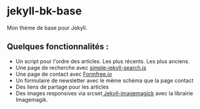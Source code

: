 # jekyll-bk-base

Mon thème de base pour Jekyll. 

## Quelques fonctionnalités : 

- Un script pour l'ordre des articles. Les plus récents. Les plus anciens.
- Une page de recherche avec [simple-jekyll-search.js](https://github.com/christian-fei/Simple-Jekyll-Search)
- Une page de contact avec [Formfree.io](https://formspree.io/)
- Un formulaire de newsletter avec le même schéma que la page contact
- Des liens de partage pour les articles
- Des images responsives via srcset[ Jekyll-imagemagick](Jekyll-imagemagick) avec la librairie Imagemagik. 

